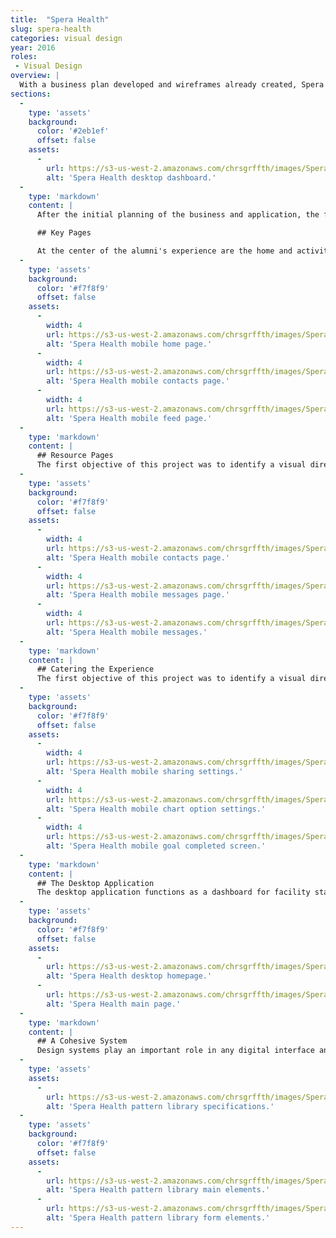 ```yaml
---
title:  "Spera Health"
slug: spera-health
categories: visual design
year: 2016
roles:
 - Visual Design
overview: |
  With a business plan developed and wireframes already created, Spera needed a visual design and system to develop and market their product – an application to extend the care of addiction rehabilitation outside.
sections:
  -
    type: 'assets'
    background:
      color: '#2eb1ef'
      offset: false
    assets:
      -
        url: https://s3-us-west-2.amazonaws.com/chrsgrffth/images/Spera-Desktop-Main.png
        alt: 'Spera Health desktop dashboard.'
  -
    type: 'markdown'
    content: |
      After the initial planning of the business and application, the founders of Spera were ready to start marketing their vision. They came to me with wireframes of their product. I consulted on both user experience and interaction decisions and designed the visual aesthetic for their platform, delivering assets that are used to both inform the development of the product and steer attention its direction. To finalize the project, I delivered screen designs and a styleguide that document the elements and design specifications that can be used by Spera's team to iterate expand upon the product.

      ## Key Pages

      At the center of the alumni's experience are the home and activity feed. The home page provides an overview of tasks and notifications for the individual, while the feed provides an overview of the activity in an alumni's network.
  -
    type: 'assets'
    background:
      color: '#f7f8f9'
      offset: false
    assets:
      -
        width: 4
        url: https://s3-us-west-2.amazonaws.com/chrsgrffth/images/Spera-Mobile-Home.png
        alt: 'Spera Health mobile home page.'
      -
        width: 4
        url: https://s3-us-west-2.amazonaws.com/chrsgrffth/images/Spera-Mobile-Contacts.png
        alt: 'Spera Health mobile contacts page.'
      -
        width: 4
        url: https://s3-us-west-2.amazonaws.com/chrsgrffth/images/Spera-Mobile-Feed.png
        alt: 'Spera Health mobile feed page.'
  -
    type: 'markdown'
    content: |
      ## Resource Pages
      The first objective of this project was to identify a visual direction for the platform. The direction would inform the design of further screens and components in the design system. Spera's founders wanted the platform to feel light-hearted and professional.
  -
    type: 'assets'
    background:
      color: '#f7f8f9'
      offset: false
    assets:
      -
        width: 4
        url: https://s3-us-west-2.amazonaws.com/chrsgrffth/images/Spera-Mobile-Contacts.png
        alt: 'Spera Health mobile contacts page.'
      -
        width: 4
        url: https://s3-us-west-2.amazonaws.com/chrsgrffth/images/Spera-Mobile-Messages--Top.png
        alt: 'Spera Health mobile messages page.'
      -
        width: 4
        url: https://s3-us-west-2.amazonaws.com/chrsgrffth/images/Spera-Mobile-Messages.png
        alt: 'Spera Health mobile messages.'
  -
    type: 'markdown'
    content: |
      ## Catering the Experience
      The first objective of this project was to identify a visual direction for the platform. The direction would inform the design of further screens and components in the design system. Spera's founders wanted the platform to feel light-hearted and professional.
  -
    type: 'assets'
    background:
      color: '#f7f8f9'
      offset: false
    assets:
      -
        width: 4
        url: https://s3-us-west-2.amazonaws.com/chrsgrffth/images/Spera-Mobile-Settings-Sharing.png
        alt: 'Spera Health mobile sharing settings.'
      -
        width: 4
        url: https://s3-us-west-2.amazonaws.com/chrsgrffth/images/Spera-Mobile-Progress--ChartOptions.png
        alt: 'Spera Health mobile chart option settings.'
      -
        width: 4
        url: https://s3-us-west-2.amazonaws.com/chrsgrffth/images/Spera-Mobile-GoalCompleted.png
        alt: 'Spera Health mobile goal completed screen.'
  -
    type: 'markdown'
    content: |
      ## The Desktop Application
      The desktop application functions as a dashboard for facility staff. Information and messages from alumni is collected and displayed allowing staff members to interact with multiple alumni and follow up on higher priority cases.
  -
    type: 'assets'
    background:
      color: '#f7f8f9'
      offset: false
    assets:
      -
        url: https://s3-us-west-2.amazonaws.com/chrsgrffth/images/Spera-Desktop-Home.png
        alt: 'Spera Health desktop homepage.'
      -
        url: https://s3-us-west-2.amazonaws.com/chrsgrffth/images/Spera-Desktop-Main.png
        alt: 'Spera Health main page.'
  -
    type: 'markdown'
    content: |
      ## A Cohesive System
      Design systems play an important role in any digital interface and for Spera this was no different. The pattern library and styleguide will communicate the meaning of visual styles to both developers and designers who are added to the team and will continue to build upon the system I've created.
  -
    type: 'assets'
    assets:
      -
        url: https://s3-us-west-2.amazonaws.com/chrsgrffth/images/Spera-Pattern-Library--Specs.png
        alt: 'Spera Health pattern library specifications.'
  -
    type: 'assets'
    background:
      color: '#f7f8f9'
      offset: false
    assets:
      -
        url: https://s3-us-west-2.amazonaws.com/chrsgrffth/images/Spera-Pattern-Library.png
        alt: 'Spera Health pattern library main elements.'
      -
        url: https://s3-us-west-2.amazonaws.com/chrsgrffth/images/Spera-Pattern-Library--Form.png
        alt: 'Spera Health pattern library form elements.'
---
```

